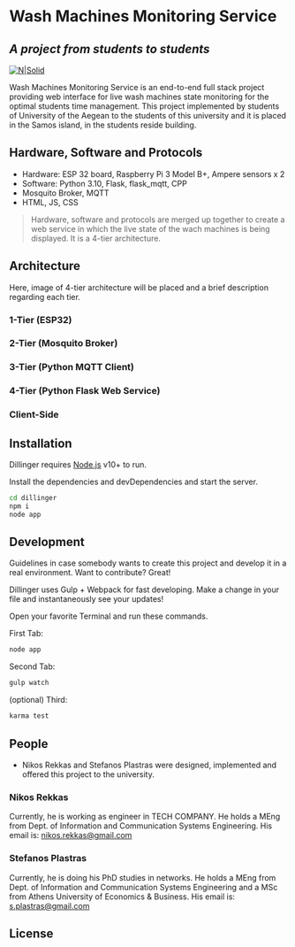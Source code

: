 # Wash Machines Monitoring Service
## _A project from students to students_

[![N|Solid](https://encrypted-tbn0.gstatic.com/images?q=tbn:ANd9GcQdtwNII_IsIkRnxT5jhpb_i84wVEY2eBCTrNaELBnSBjM6RRlmIdlW5IerHhLCxU9Jdes&usqp=CAU)](https://www.aegean.gr/)


Wash Machines Monitoring Service is an end-to-end full stack project providing web interface for live wash machines state monitoring for the optimal students time management. This project implemented by students of University of the Aegean to the students of this university and it is placed in the Samos island, in the students reside building.

## Hardware, Software and Protocols

- Hardware: ESP 32 board, Raspberry Pi 3 Model B+, Ampere sensors x 2
- Software: Python 3.10, Flask, flask_mqtt, CPP
- Mosquito Broker, MQTT
- HTML, JS, CSS


> Hardware, software and protocols are merged up together to create a web service in which the live state of the wach machines is being displayed. It is a 4-tier architecture.


## Architecture

Here, image of 4-tier architecture will be placed and a brief description regarding each tier.

### 1-Tier (ESP32)

### 2-Tier (Mosquito Broker)

### 3-Tier (Python MQTT Client)

### 4-Tier (Python Flask Web Service)

### Client-Side

## Installation

Dillinger requires [Node.js](https://nodejs.org/) v10+ to run.

Install the dependencies and devDependencies and start the server.

```sh
cd dillinger
npm i
node app
```

## Development

Guidelines in case somebody wants to create this project and develop it in a real environment.
Want to contribute? Great!

Dillinger uses Gulp + Webpack for fast developing.
Make a change in your file and instantaneously see your updates!

Open your favorite Terminal and run these commands.

First Tab:

```sh
node app
```

Second Tab:

```sh
gulp watch
```

(optional) Third:

```sh
karma test
```


## People
- Nikos Rekkas and Stefanos Plastras were designed, implemented and offered this project to the university.

### Nikos Rekkas
Currently, he is working as engineer in TECH COMPANY. He holds a MEng from Dept. of Information and Communication Systems Engineering. His email is: nikos.rekkas@gmail.com

### Stefanos Plastras
Currently, he is doing his PhD studies in networks. He holds a MEng from Dept. of Information and Communication Systems Engineering and a MSc from Athens University of Economics & Business. His email is: s.plastras@gmail.com


## License
